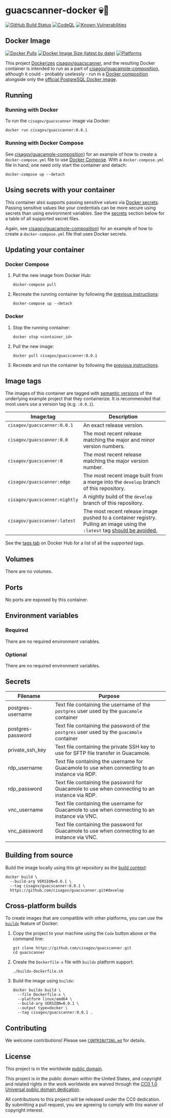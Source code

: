 # guacscanner-docker 💀🐳 #

[![GitHub Build Status](https://github.com/cisagov/guacscanner-docker/workflows/build/badge.svg)](https://github.com/cisagov/guacscanner-docker/actions/workflows/build.yml)
[![CodeQL](https://github.com/cisagov/guacscanner-docker/workflows/CodeQL/badge.svg)](https://github.com/cisagov/guacscanner-docker/actions/workflows/codeql-analysis.yml)
[![Known Vulnerabilities](https://snyk.io/test/github/cisagov/guacscanner-docker/badge.svg)](https://snyk.io/test/github/cisagov/guacscanner-docker)

## Docker Image ##

[![Docker Pulls](https://img.shields.io/docker/pulls/cisagov/guacscanner)](https://hub.docker.com/r/cisagov/guacscanner)
[![Docker Image Size (latest by date)](https://img.shields.io/docker/image-size/cisagov/guacscanner)](https://hub.docker.com/r/cisagov/guacscanner)
[![Platforms](https://img.shields.io/badge/platforms-amd64%20%7C%20arm%2Fv6%20%7C%20arm%2Fv7%20%7C%20arm64%20%7C%20ppc64le%20%7C%20s390x-blue)](https://hub.docker.com/r/cisagov/guacscanner-docker/tags)

This project [Dockerizes](https://docker.com)
[cisagov/guacscanner](https://github.com/cisagov/guacscanner), and the
resulting Docker container is intended to run as a part of
[cisagov/guacamole-composition](https://github.com/cisagov/guacamole-composition),
although it could - probably uselessly - run in a [Docker
composition](https://docs.docker.com/compose/) alongside only the
[official PostgreSQL Docker image](https://hub.docker.com/_/postgres).

## Running ##

### Running with Docker ###

To run the `cisagov/guacscanner` image via Docker:

```console
docker run cisagov/guacscanner:0.0.1
```

### Running with Docker Compose ###

See
[cisagov/guacamole-composition](https://github.com/cisagov/guacamole-composition))
for an example of how to create a `docker-compose.yml` file to use
[Docker Compose](https://docs.docker.com/compose/).  With a
`docker-compose.yml` file in hand, one need only start the container
and detach:

```console
docker-compose up --detach
```

## Using secrets with your container ##

This container also supports passing sensitive values via [Docker
secrets](https://docs.docker.com/engine/swarm/secrets/).  Passing sensitive
values like your credentials can be more secure using secrets than using
environment variables.  See the
[secrets](#secrets) section below for a table of all supported secret files.

Again, see
[cisagov/guacamole-composition](https://github.com/cisagov/guacamole-composition))
for an example of how to create a `docker-compose.yml` file that uses
Docker secrets.

## Updating your container ##

### Docker Compose ###

1. Pull the new image from Docker Hub:

    ```console
    docker-compose pull
    ```

1. Recreate the running container by following the [previous
   instructions](#running-with-docker-compose):

    ```console
    docker-compose up --detach
    ```

### Docker ###

1. Stop the running container:

    ```console
    docker stop <container_id>
    ```

1. Pull the new image:

    ```console
    docker pull cisagov/guacscanner:0.0.1
    ```

1. Recreate and run the container by following the [previous
   instructions](#running-with-docker).

## Image tags ##

The images of this container are tagged with [semantic
versions](https://semver.org) of the underlying example project that
they containerize.  It is recommended that most users use a version
tag (e.g. `:0.0.1`).

| Image:tag | Description |
|-----------|-------------|
|`cisagov/guacscanner:0.0.1`| An exact release version. |
|`cisagov/guacscanner:0.0`| The most recent release matching the major and minor version numbers. |
|`cisagov/guacscanner:0`| The most recent release matching the major version number. |
|`cisagov/guacscanner:edge` | The most recent image built from a merge into the `develop` branch of this repository. |
|`cisagov/guacscanner:nightly` | A nightly build of the `develop` branch of this repository. |
|`cisagov/guacscanner:latest`| The most recent release image pushed to a container registry.  Pulling an image using the `:latest` tag [should be avoided.](https://vsupalov.com/docker-latest-tag/) |

See the [tags tab](https://hub.docker.com/r/cisagov/guacscanner/tags)
on Docker Hub for a list of all the supported tags.

## Volumes ##

There are no volumes.

<!-- | Mount point | Purpose        | -->
<!-- |-------------|----------------| -->
<!-- | `/var/log`  |  Log storage   | -->

## Ports ##

No ports are exposed by this container.

<!-- | Port | Purpose        | -->
<!-- |------|----------------| -->
<!-- | 8080 | Example only; nothing is actually listening on the port | -->

<!-- The sample [Docker composition](docker-compose.yml) publishes the -->
<!-- exposed port at 8080. -->

## Environment variables ##

### Required ###

There are no required environment variables.

<!--
| Name  | Purpose | Default |
|-------|---------|---------|
| `REQUIRED_VARIABLE` | Describe its purpose. | `null` |
-->

### Optional ###

There are no required environment variables.

<!-- | Name  | Purpose | Default | -->
<!-- |-------|---------|---------| -->
<!-- | `ECHO_MESSAGE` | Sets the message echoed by this container.  | `Hello World from Dockerfile` | -->

## Secrets ##

| Filename     | Purpose |
|--------------|---------|
| postgres-username | Text file containing the username of the `postgres` user used by the `guacamole` container |
| postgres-password | Text file containing the password of the `postgres` user used by the `guacamole` container |
| private_ssh_key | Text file containing the private SSH key to use for SFTP file transfer in Guacamole. |
| rdp_username | Text file containing the username for Guacamole to use when connecting to an instance via RDP. |
| rdp_password | Text file containing the password for Guacamole to use when connecting to an instance via RDP. |
| vnc_username | Text file containing the username for Guacamole to use when connecting to an instance via VNC. |
| vnc_password | Text file containing the password for Guacamole to use when connecting to an instance via VNC. |

## Building from source ##

Build the image locally using this git repository as the [build context](https://docs.docker.com/engine/reference/commandline/build/#git-repositories):

```console
docker build \
  --build-arg VERSION=0.0.1 \
  --tag cisagov/guacscanner:0.0.1 \
  https://github.com/cisagov/guacscanner.git#develop
```

## Cross-platform builds ##

To create images that are compatible with other platforms, you can use the
[`buildx`](https://docs.docker.com/buildx/working-with-buildx/) feature of
Docker:

1. Copy the project to your machine using the `Code` button above
   or the command line:

    ```console
    git clone https://github.com/cisagov/guacscanner.git
    cd guacscanner
    ```

1. Create the `Dockerfile-x` file with `buildx` platform support:

    ```console
    ./buildx-dockerfile.sh
    ```

1. Build the image using `buildx`:

    ```console
    docker buildx build \
      --file Dockerfile-x \
      --platform linux/amd64 \
      --build-arg VERSION=0.0.1 \
      --output type=docker \
      --tag cisagov/guacscanner:0.0.1 .
    ```

## Contributing ##

We welcome contributions!  Please see [`CONTRIBUTING.md`](CONTRIBUTING.md) for
details.

## License ##

This project is in the worldwide [public domain](LICENSE).

This project is in the public domain within the United States, and
copyright and related rights in the work worldwide are waived through
the [CC0 1.0 Universal public domain
dedication](https://creativecommons.org/publicdomain/zero/1.0/).

All contributions to this project will be released under the CC0
dedication. By submitting a pull request, you are agreeing to comply
with this waiver of copyright interest.
